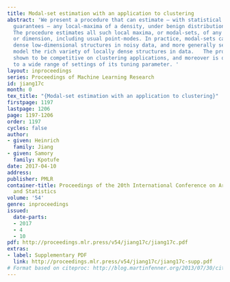 ```yaml
---
title: Modal-set estimation with an application to clustering
abstract: 'We present a procedure that can estimate – with statistical consistency
  guarantees – any local-maxima of a density, under benign distributional conditions.
  The procedure estimates all such local maxima, or modal-sets, of any bounded shape
  or dimension, including usual point-modes. In practice, modal-sets can arise as
  dense low-dimensional structures in noisy data, and more generally serve to better
  model the rich variety of locally dense structures in data.   The procedure is then
  shown to be competitive on clustering applications, and moreover is quite stable
  to a wide range of settings of its tuning parameter. '
layout: inproceedings
series: Proceedings of Machine Learning Research
id: jiang17c
month: 0
tex_title: "{Modal-set estimation with an application to clustering}"
firstpage: 1197
lastpage: 1206
page: 1197-1206
order: 1197
cycles: false
author:
- given: Heinrich
  family: Jiang
- given: Samory
  family: Kpotufe
date: 2017-04-10
address: 
publisher: PMLR
container-title: Proceedings of the 20th International Conference on Artificial Intelligence
  and Statistics
volume: '54'
genre: inproceedings
issued:
  date-parts:
  - 2017
  - 4
  - 10
pdf: http://proceedings.mlr.press/v54/jiang17c/jiang17c.pdf
extras:
- label: Supplementary PDF
  link: http://proceedings.mlr.press/v54/jiang17c/jiang17c-supp.pdf
# Format based on citeproc: http://blog.martinfenner.org/2013/07/30/citeproc-yaml-for-bibliographies/
---
```

